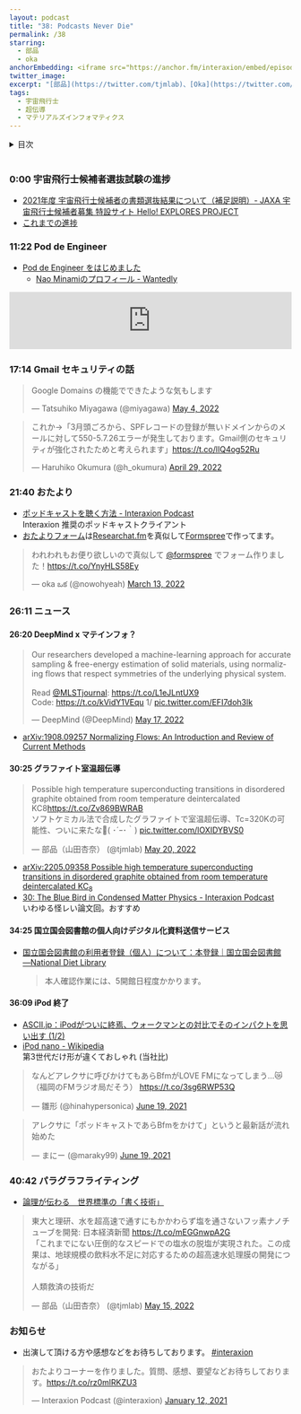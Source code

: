 ```yaml
---
layout: podcast
title: "38: Podcasts Never Die"
permalink: /38
starring:
  - 部品
  - oka
anchorEmbedding: <iframe src="https://anchor.fm/interaxion/embed/episodes/38-Podcasts-Never-Die--oka-e1isgm4" height="102px" width="100%" frameborder="0" scrolling="no"></iframe>
twitter_image: 
excerpt: "[部品](https://twitter.com/tjmlab)、[Oka](https://twitter.com/nowohyeah)で宇宙飛行士選抜試験などについて話しました。"
tags:
  - 宇宙飛行士
  - 超伝導
  - マテリアルズインフォマティクス
---
```


<details>
<!-- https://github.com/gettalong/kramdown/issues/155#issuecomment-339793629 -->
<summary markdown='span'>目次</summary>
<nav>
  * this unordered seed list will be replaced by toc as unordered list
  {:toc}
<!-- https://stackoverflow.com/a/38419441/11480802 -->
</nav>
</details>
<br>

### 0:00 宇宙飛行士候補者選抜試験の進捗

- [2021年度 宇宙飛行士候補者の書類選抜結果について（補足説明）- JAXA 宇宙飛行士候補者募集 特設サイト Hello! EXPLORES PROJECT](https://astro-mission.jaxa.jp/astro_selection/news/detail/002268.html)
- [これまでの進捗](https://interaxion-podcast.github.io/tags/#%E5%AE%87%E5%AE%99%E9%A3%9B%E8%A1%8C%E5%A3%AB)

### 11:22 Pod de Engineer

- [Pod de Engineer をはじめました](https://www.wantedly.com/users/17797849/post_articles/210268)
  - [Nao Minamiのプロフィール - Wantedly](https://www.wantedly.com/id/south37)

<iframe src="https://anchor.fm/pod-de-engineer/embed/episodes/107-0-e1iqar5/a-a7vbv9r" height="102px" width="100%" frameborder="0" scrolling="no"></iframe>

### 17:14 Gmail セキュリティの話

<blockquote class="twitter-tweet tw-align-center"><p lang="ja" dir="ltr">Google Domains の機能でできたような気もします</p>&mdash; Tatsuhiko Miyagawa (@miyagawa) <a href="https://twitter.com/miyagawa/status/1521945700241530880?ref_src=twsrc%5Etfw">May 4, 2022</a>
</blockquote> <script async src="https://platform.twitter.com/widgets.js" charset="utf-8"></script>

<blockquote class="twitter-tweet tw-align-center"><p lang="ja" dir="ltr">これか→「3月頭ごろから、SPFレコードの登録が無いドメインからのメールに対して550-5.7.26エラーが発生しております。Gmail側のセキュリティが強化されたためと考えられます」<a href="https://t.co/lIQ4og52Ru">https://t.co/lIQ4og52Ru</a></p>&mdash; Haruhiko Okumura (@h_okumura) <a href="https://twitter.com/h_okumura/status/1519842248489201665?ref_src=twsrc%5Etfw">April 29, 2022</a>
</blockquote> <script async src="https://platform.twitter.com/widgets.js" charset="utf-8"></script>

### 21:40 おたより

- [ポッドキャストを聴く方法 - Interaxion Podcast](https://interaxion-podcast.github.io/how-to-listen/)  
  Interaxion 推奨のポッドキャストクライアント
- [おたよりフォーム](https://interaxion-podcast.github.io/feedback/)は[Researchat.fm](https://researchat.fm/)を真似して[Formspree](https://formspree.io/)で作ってます。

<blockquote class="twitter-tweet tw-align-center"><p lang="ja" dir="ltr">われわれもお便り欲しいので真似して <a href="https://twitter.com/formspree?ref_src=twsrc%5Etfw">@formspree</a> でフォーム作りました！<a href="https://t.co/YnyHLS58Ey">https://t.co/YnyHLS58Ey</a></p>&mdash; oka ఒక (@nowohyeah) <a href="https://twitter.com/nowohyeah/status/1502939933585342464?ref_src=twsrc%5Etfw">March 13, 2022</a>
</blockquote> <script async src="https://platform.twitter.com/widgets.js" charset="utf-8"></script>

### 26:11 ニュース

#### 26:20 DeepMind x マテインフォ？

<blockquote class="twitter-tweet tw-align-center"><p lang="en" dir="ltr">Our researchers developed a machine-learning approach for accurate sampling &amp; free-energy estimation of solid materials, using normalizing flows that respect symmetries of the underlying physical system.<br><br>Read <a href="https://twitter.com/MLSTjournal?ref_src=twsrc%5Etfw">@MLSTjournal</a>: <a href="https://t.co/L1eJLntUX9">https://t.co/L1eJLntUX9</a><br>Code: <a href="https://t.co/kVidY1VEqu">https://t.co/kVidY1VEqu</a> 1/ <a href="https://t.co/EFI7doh3lk">pic.twitter.com/EFI7doh3lk</a></p>&mdash; DeepMind (@DeepMind) <a href="https://twitter.com/DeepMind/status/1526567174365659139?ref_src=twsrc%5Etfw">May 17, 2022</a>
</blockquote> <script async src="https://platform.twitter.com/widgets.js" charset="utf-8"></script>

- [arXiv:1908.09257 Normalizing Flows: An Introduction and Review of Current Methods](https://arxiv.org/abs/1908.09257)

#### 30:25 グラファイト室温超伝導

<blockquote class="twitter-tweet tw-align-center"><p lang="ja" dir="ltr">Possible high temperature superconducting transitions in disordered graphite obtained from room temperature deintercalated KC8<a href="https://t.co/Zv869BWRAB">https://t.co/Zv869BWRAB</a><br>ソフトケミカル法で合成したグラファイトで室温超伝導、Tc=320Kの可能性、ついに来たな🦾( ･´ｰ･｀) <a href="https://t.co/lOXIDYBVS0">pic.twitter.com/lOXIDYBVS0</a></p>&mdash; 部品（山田杏奈） (@tjmlab) <a href="https://twitter.com/tjmlab/status/1527457558180802560?ref_src=twsrc%5Etfw">May 20, 2022</a>
</blockquote> <script async src="https://platform.twitter.com/widgets.js" charset="utf-8"></script>

- [arXiv:2205.09358 Possible high temperature superconducting transitions in disordered graphite obtained from room temperature deintercalated KC$_8$](https://arxiv.org/abs/2205.09358)
- [30: The Blue Bird in Condensed Matter Physics - Interaxion Podcast](https://interaxion-podcast.github.io/30)  
  いわゆる怪レい論文回。おすすめ

#### 34:25 国立国会図書館の個人向けデジタル化資料送信サービス

- [国立国会図書館の利用者登録（個人）について：本登録｜国立国会図書館―National Diet Library](https://www.ndl.go.jp/jp/registration/individuals_official.html#touroku)  
  >本人確認作業には、5開館日程度かかります。

#### 36:09 iPod 終了

- [ASCII.jp：iPodがついに終焉、ウォークマンとの対比でそのインパクトを思い出す (1/2)](https://ascii.jp/elem/000/004/091/4091538/)
- [iPod nano - Wikipedia](https://ja.wikipedia.org/wiki/IPod_nano#%E7%AC%AC3%E4%B8%96%E4%BB%A3)  
  第3世代だけ形が違くておしゃれ (当社比)

<blockquote class="twitter-tweet tw-align-center"><p lang="ja" dir="ltr">なんどアレクサに呼びかけてもあらBfmがLOVE FMになってしまう…😿（福岡のFMラジオ局だそう） <a href="https://t.co/3sg6RWP53Q">https://t.co/3sg6RWP53Q</a></p>&mdash; 雛形 (@hinahypersonica) <a href="https://twitter.com/hinahypersonica/status/1406239212735590406?ref_src=twsrc%5Etfw">June 19, 2021</a>
</blockquote> <script async src="https://platform.twitter.com/widgets.js" charset="utf-8"></script>

<blockquote class="twitter-tweet tw-align-center"><p lang="ja" dir="ltr">アレクサに「ポッドキャストであらBfmをかけて」というと最新話が流れ始めた</p>&mdash; まにー (@maraky99) <a href="https://twitter.com/maraky99/status/1406248487788761090?ref_src=twsrc%5Etfw">June 19, 2021</a>
</blockquote> <script async src="https://platform.twitter.com/widgets.js" charset="utf-8"></script>

### 40:42 パラグラフライティング

- [論理が伝わる　世界標準の「書く技術」](https://amzn.to/3wIQCWN)

<blockquote class="twitter-tweet tw-align-center"><p lang="ja" dir="ltr">東大と理研、水を超高速で通すにもかかわらず塩を通さないフッ素ナノチューブを開発: 日本経済新聞 <a href="https://t.co/mEGGnwpA2G">https://t.co/mEGGnwpA2G</a> <br>「これまでにない圧倒的なスピードでの塩水の脱塩が実現された。この成果は、地球規模の飲料水不足に対応するための超高速水処理膜の開発につながる」<br><br>人類救済の技術だ</p>&mdash; 部品（山田杏奈） (@tjmlab) <a href="https://twitter.com/tjmlab/status/1525654218098491393?ref_src=twsrc%5Etfw">May 15, 2022</a>
</blockquote> <script async src="https://platform.twitter.com/widgets.js" charset="utf-8"></script>

### お知らせ

- 出演して頂ける方や感想などをお待ちしております。 [#interaxion](https://twitter.com/hashtag/interaxion)

<blockquote class="twitter-tweet tw-align-center"><p lang="ja" dir="ltr">おたよりコーナーを作りました。質問、感想、要望などお待ちしております。<a href="https://t.co/rz0mlRKZU3">https://t.co/rz0mlRKZU3</a></p>— Interaxion Podcast (@interaxion) <a href="https://twitter.com/interaxion/status/1348936492488421378?ref_src=twsrc%5Etfw">January 12, 2021</a>
</blockquote> <script async src="https://platform.twitter.com/widgets.js" charset="utf-8"></script>

